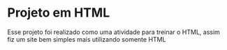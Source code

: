 # Projeto em HTML
 Esse projeto foi realizado como uma atividade para treinar o HTML, assim fiz um site bem simples mais utilizando somente HTML
 
